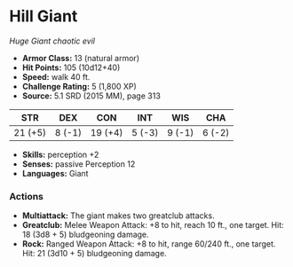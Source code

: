 # Hill Giant

*Huge* *Giant* *chaotic evil*

- **Armor Class:** 13 (natural armor)
- **Hit Points:** 105 (10d12+40)
- **Speed:** walk 40 ft.
- **Challenge Rating:** 5 (1,800 XP)
- **Source:** 5.1 SRD (2015 MM), page 313

| STR | DEX | CON | INT | WIS | CHA |
| --- | --- | --- | --- | --- | --- |
| 21 (+5) | 8 (-1) | 19 (+4) | 5 (-3) | 9 (-1) | 6 (-2) |

- **Skills:** perception +2
- **Senses:** passive Perception 12
- **Languages:** Giant

### Actions

- **Multiattack:** The giant makes two greatclub attacks.
- **Greatclub:** Melee Weapon Attack: +8 to hit, reach 10 ft., one target. Hit: 18 (3d8 + 5) bludgeoning damage.
- **Rock:** Ranged Weapon Attack: +8 to hit, range 60/240 ft., one target. Hit: 21 (3d10 + 5) bludgeoning damage.


